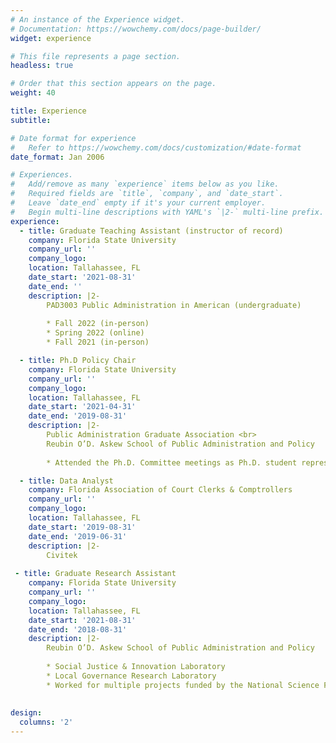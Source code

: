 ```yaml
---
# An instance of the Experience widget.
# Documentation: https://wowchemy.com/docs/page-builder/
widget: experience

# This file represents a page section.
headless: true

# Order that this section appears on the page.
weight: 40

title: Experience
subtitle:

# Date format for experience
#   Refer to https://wowchemy.com/docs/customization/#date-format
date_format: Jan 2006

# Experiences.
#   Add/remove as many `experience` items below as you like.
#   Required fields are `title`, `company`, and `date_start`.
#   Leave `date_end` empty if it's your current employer.
#   Begin multi-line descriptions with YAML's `|2-` multi-line prefix.
experience:
  - title: Graduate Teaching Assistant (instructor of record)
    company: Florida State University
    company_url: ''
    company_logo: 
    location: Tallahassee, FL
    date_start: '2021-08-31'
    date_end: ''
    description: |2-
        PAD3003 Public Administration in American (undergraduate)
        
        * Fall 2022 (in-person)
        * Spring 2022 (online)
        * Fall 2021 (in-person)

  - title: Ph.D Policy Chair
    company: Florida State University
    company_url: ''
    company_logo: 
    location: Tallahassee, FL
    date_start: '2021-04-31'
    date_end: '2019-08-31'
    description: |2-
        Public Administration Graduate Association <br>
        Reubin O’D. Askew School of Public Administration and Policy
        
        * Attended the Ph.D. Committee meetings as Ph.D. student representative

  - title: Data Analyst
    company: Florida Association of Court Clerks & Comptrollers
    company_url: ''
    company_logo: 
    location: Tallahassee, FL
    date_start: '2019-08-31'
    date_end: '2019-06-31'
    description: |2-
        Civitek
        
 - title: Graduate Research Assistant 
    company: Florida State University
    company_url: ''
    company_logo: 
    location: Tallahassee, FL
    date_start: '2021-08-31'
    date_end: '2018-08-31'
    description: |2-
        Reubin O’D. Askew School of Public Administration and Policy
        
        * Social Justice & Innovation Laboratory
        * Local Governance Research Laboratory
        * Worked for multiple projects funded by the National Science Foundation (NSF)
        
        
design:
  columns: '2'
---
```

